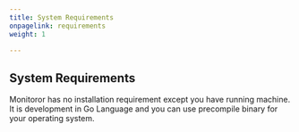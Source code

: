```yaml
---
title: System Requirements
onpagelink: requirements
weight: 1

---
```


System Requirements
-------------------

Monitoror has no installation requirement except you have running machine. It is development in Go Language and you can use precompile binary for your operating system.